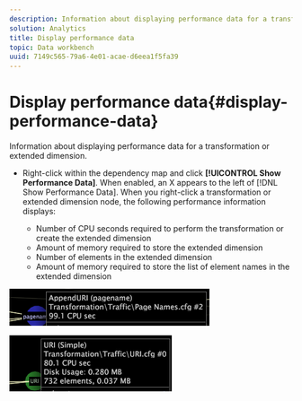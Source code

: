 ```yaml
---
description: Information about displaying performance data for a transformation or extended dimension.
solution: Analytics
title: Display performance data
topic: Data workbench
uuid: 7149c565-79a6-4e01-acae-d6eea1f5fa39
---
```


# Display performance data{#display-performance-data}

Information about displaying performance data for a transformation or extended dimension.

* Right-click within the dependency map and click **[!UICONTROL Show Performance Data]**. When enabled, an X appears to the left of [!DNL Show Performance Data]. When you right-click a transformation or extended dimension node, the following performance information displays:

    * Number of CPU seconds required to perform the transformation or create the extended dimension 
    * Amount of memory required to store the extended dimension 
    * Number of elements in the extended dimension 
    * Amount of memory required to store the list of element names in the extended dimension

![](assets/vis_DependencyMap_PerfData_Transformation.png)

![](assets/vis_DependencyMap_PerfData_ExtDims.png)

